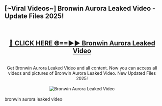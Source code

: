 <h2>[~Viral Videos~] Bronwin Aurora Leaked Video - Update Files 2025!</h2>
<br>
<div align="center">
<h2><a href="https://betterlinks.top/A2PfLJ" rel="nofollow">🔴 CLICK HERE 🌐==►► Bronwin Aurora Leaked Video</a></h2>
<br>
Get Bronwin Aurora Leaked Video and all content. Now you can access all videos and pictures of Bronwin Aurora Leaked Video. New Updated Files 2025!
<br>
<br>
<a href="https://betterlinks.top/A2PfLJ" rel="nofollow" data-target="animated-image.originalLink"><img src="https://i.ibb.co.com/WyWwxjT/player-gif2.gif" alt="Bronwin Aurora Leaked Video" style="max-width: 100%; display: inline-block;" data-target="animated-image.originalImage"></a>
</div>
<br>
bronwin aurora leaked video